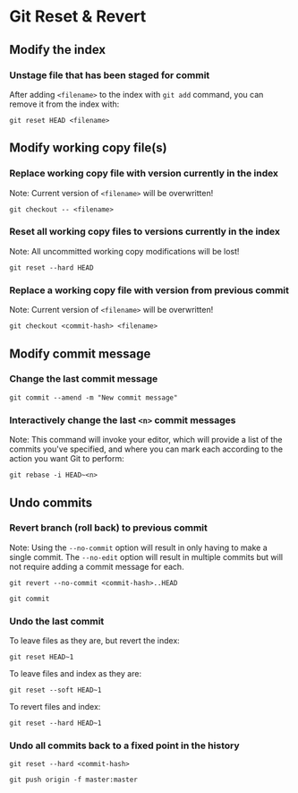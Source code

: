 # Git Reset & Revert

## Modify the index

### Unstage file that has been staged for commit

After adding `<filename>` to the index with `git add` command,
you can remove it from the index with:

    git reset HEAD <filename>

## Modify working copy file(s)

### Replace working copy file with version currently in the index

Note: Current version of `<filename>` will be overwritten!

    git checkout -- <filename>

### Reset all working copy files to versions currently in the index

Note: All uncommitted working copy modifications will be lost!

    git reset --hard HEAD

### Replace a working copy file with version from previous commit

Note: Current version of `<filename>` will be overwritten!

    git checkout <commit-hash> <filename>

## Modify commit message

### Change the last commit message

    git commit --amend -m "New commit message"

### Interactively change the last `<n>` commit messages

Note: This command will invoke your editor, which will provide a list
of the commits you've specified, and where you can mark each according
to the action you want Git to perform:

    git rebase -i HEAD~<n>

## Undo commits

### Revert branch (roll back) to previous commit

Note: Using the `--no-commit` option will result in only having to make
a single commit. The `--no-edit` option will result in multiple commits
but will not require adding a commit message for each.

    git revert --no-commit <commit-hash>..HEAD

    git commit

### Undo the last commit

To leave files as they are, but revert the index:

    git reset HEAD~1

To leave files and index as they are:

    git reset --soft HEAD~1

To revert files and index:

    git reset --hard HEAD~1

### Undo all commits back to a fixed point in the history

    git reset --hard <commit-hash>

    git push origin -f master:master
